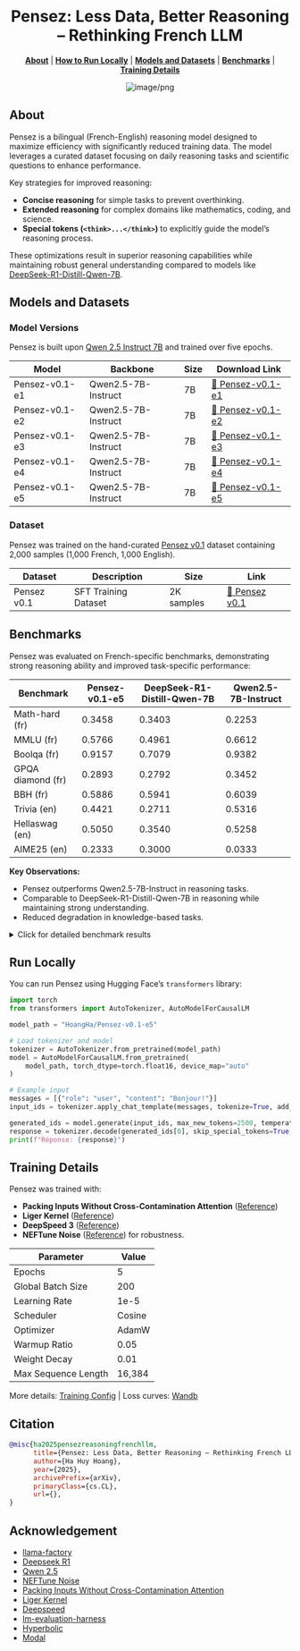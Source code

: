 <div align="center">

# Pensez: Less Data, Better Reasoning – Rethinking French LLM

[**About**](#about) | [**How to Run Locally**](#run-locally) | [**Models and Datasets**](#models-and-datasets) | [**Benchmarks**](#benchmarks) | [**Training Details**](#training-details)  

![image/png](https://cdn-uploads.huggingface.co/production/uploads/630a5ef0e81e1dea2cedcec0/lbFwSuyLkixvcLWcMs7ZV.png)
</div>

## About

Pensez is a bilingual (French-English) reasoning model designed to maximize efficiency with significantly reduced training data. The model leverages a curated dataset focusing on daily reasoning tasks and scientific questions to enhance performance.

Key strategies for improved reasoning:
- **Concise reasoning** for simple tasks to prevent overthinking.
- **Extended reasoning** for complex domains like mathematics, coding, and science.
- **Special tokens (`<think>...</think>`)** to explicitly guide the model’s reasoning process.

These optimizations result in superior reasoning capabilities while maintaining robust general understanding compared to models like [DeepSeek-R1-Distill-Qwen-7B](https://huggingface.co/deepseek-ai/DeepSeek-R1-Distill-Qwen-7B).

## Models and Datasets

### Model Versions

Pensez is built upon [Qwen 2.5 Instruct 7B](https://huggingface.co/Qwen/Qwen2.5-7B-Instruct) and trained over five epochs.

| Model          | Backbone                                 | Size | Download Link |
|---------------|----------------------------------------|------|---------------|
| Pensez-v0.1-e1 | Qwen2.5-7B-Instruct | 7B  | [🤗 Pensez-v0.1-e1](https://huggingface.co/HoangHa/Pensez-v0.1-e1) |
| Pensez-v0.1-e2 | Qwen2.5-7B-Instruct | 7B  | [🤗 Pensez-v0.1-e2](https://huggingface.co/HoangHa/Pensez-v0.1-e2) |
| Pensez-v0.1-e3 | Qwen2.5-7B-Instruct | 7B  | [🤗 Pensez-v0.1-e3](https://huggingface.co/HoangHa/Pensez-v0.1-e3) |
| Pensez-v0.1-e4 | Qwen2.5-7B-Instruct | 7B  | [🤗 Pensez-v0.1-e4](https://huggingface.co/HoangHa/Pensez-v0.1-e4) |
| Pensez-v0.1-e5 | Qwen2.5-7B-Instruct | 7B  | [🤗 Pensez-v0.1-e5](https://huggingface.co/HoangHa/Pensez-v0.1-e5) |

### Dataset

Pensez was trained on the hand-curated [Pensez v0.1](https://huggingface.co/datasets/HoangHa/Pensez-v0.1) dataset containing 2,000 samples (1,000 French, 1,000 English).

| Dataset       | Description          | Size  | Link  |
|--------------|----------------------|-------|-------|
| Pensez v0.1 | SFT Training Dataset | 2K samples | [🤗 Pensez v0.1](https://huggingface.co/datasets/HoangHa/Pensez-v0.1) |

## Benchmarks

Pensez was evaluated on French-specific benchmarks, demonstrating strong reasoning ability and improved task-specific performance:

| Benchmark | Pensez-v0.1-e5 | DeepSeek-R1-Distill-Qwen-7B | Qwen2.5-7B-Instruct |
|-----------|---------------|-----------------------------|----------------------|
| Math-hard (fr)      | 0.3458        | 0.3403   | 0.2253           |
| MMLU (fr)           | 0.5766        | 0.4961   | 0.6612           |
| Boolqa (fr)         | 0.9157        | 0.7079   | 0.9382           |
| GPQA diamond (fr)   | 0.2893        | 0.2792   | 0.3452           |
| BBH (fr)           | 0.5886        | 0.5941   | 0.6039           |
| Trivia (en)        | 0.4421        | 0.2711   | 0.5316           |
| Hellaswag (en)     | 0.5050        | 0.3540   | 0.5258           |
| AIME25 (en)        | 0.2333        | 0.3000   | 0.0333           |

**Key Observations:**
- Pensez outperforms Qwen2.5-7B-Instruct in reasoning tasks.
- Comparable to DeepSeek-R1-Distill-Qwen-7B in reasoning while maintaining strong understanding.
- Reduced degradation in knowledge-based tasks.

<details>
<summary>Click for detailed benchmark results</summary>

| Tasks                                          | Pensez v0.1 e1 | Pensez v0.1 e2 | Pensez v0.1 e3 | Pensez v0.1 e4 | Pensez v0.1 e5 | Qwen 7B instruct | R1 distil |
|------------------------------------------------|---------------|---------------|---------------|---------------|---------------|-----------------|-----------|
| leaderboard_math_hard_fr                       | 0.0918        | 0.2547        | 0.2783        | 0.3035        | 0.3458        | 0.2253          | 0.3403    |
| leaderboard_math_algebra_hard_fr               | 0.1029        | 0.3914        | 0.3971        | 0.5114        | 0.5000        | 0.4229          | 0.4771    |
| leaderboard_math_counting_and_prob_hard_fr     | 0.0765        | 0.1378        | 0.1939        | 0.2041        | 0.2398        | 0.1224          | 0.2347    |
| leaderboard_math_geometry_hard_fr              | 0.0388        | 0.1019        | 0.1408        | 0.1359        | 0.1748        | 0.1019          | 0.2330    |
| leaderboard_math_num_theory_hard_fr            | 0.1198        | 0.2581        | 0.3502        | 0.3548        | 0.4332        | 0.3180          | 0.3963    |
| leaderboard_math_prealgebra_hard_fr            | 0.1681        | 0.4425        | 0.4690        | 0.4956        | 0.5841        | 0.3274          | 0.4867    |
| leaderboard_math_precalculus_hard_fr           | 0.0357        | 0.0714        | 0.1190        | 0.1190        | 0.1429        | 0.0595          | 0.2143    |
| leaderboard_mmlu_fr                            | 0.3806        | 0.3329        |    -          |      -        | 0.5766        | 0.6612          | 0.4961    |
| french_bench_arc_challenge                     | 0.5047        | 0.5021        | 0.4919        | 0.4859        | 0.4842        | 0.5518          | 0.3447    |
| french_bench_boolqa                            | 0.9326        | 0.9326        | 0.9326        | 0.9270        | 0.9157        | 0.9382          | 0.7079    |
| french_bench_fquadv2                           | 0.4325        | 0.4400        | 0.4412        | 0.4375        | 0.4387        | 0.4800          | 0.2988    |
| french_bench_hellaswag                         | 0.4970        | 0.5055        | 0.5092        | 0.5058        | 0.5050        | 0.5258          | 0.3540    |
| french_bench_trivia                            | 0.4763        | 0.4763        | 0.4553        | 0.4395        | 0.4421        | 0.5316          | 0.2711    |

</details>

## Run Locally

You can run Pensez using Hugging Face’s `transformers` library:

```python
import torch
from transformers import AutoTokenizer, AutoModelForCausalLM

model_path = "HoangHa/Pensez-v0.1-e5"

# Load tokenizer and model
tokenizer = AutoTokenizer.from_pretrained(model_path)
model = AutoModelForCausalLM.from_pretrained(
    model_path, torch_dtype=torch.float16, device_map="auto"
)

# Example input
messages = [{"role": "user", "content": "Bonjour!"}]
input_ids = tokenizer.apply_chat_template(messages, tokenize=True, add_generation_prompt=True, return_tensors='pt').to("cuda")

generated_ids = model.generate(input_ids, max_new_tokens=2500, temperature=0.8, repetition_penalty=1.1, do_sample=True, eos_token_id=tokenizer.eos_token_id)
response = tokenizer.decode(generated_ids[0], skip_special_tokens=True, clean_up_tokenization_space=True)
print(f"Réponse: {response}")
```

## Training Details

Pensez was trained with:
- **Packing Inputs Without Cross-Contamination Attention** ([Reference](https://github.com/MeetKai/functionary/tree/main/functionary/train/packing))
- **Liger Kernel** ([Reference](https://github.com/linkedin/Liger-Kernel))
- **DeepSpeed 3** ([Reference](https://github.com/deepspeedai/DeepSpeed))
- **NEFTune Noise** ([Reference](https://arxiv.org/abs/2310.05914)) for robustness.

| **Parameter** | **Value** |
|--------------|----------|
| Epochs | 5 |
| Global Batch Size | 200 |
| Learning Rate | 1e-5 |
| Scheduler | Cosine |
| Optimizer | AdamW |
| Warmup Ratio | 0.05 |
| Weight Decay | 0.01 |
| Max Sequence Length | 16,384 |

More details: [Training Config](https://huggingface.co/HoangHa/Pensez-v0.1-e5/blob/main/fr_full_sft.yaml) | Loss curves: [Wandb](https://wandb.ai/hahuyhoanghhh41/llamafactory?nw=nwuserhahuyhoanghhh41)

## Citation

```bibtex
@misc{ha2025pensezreasoningfrenchllm,
      title={Pensez: Less Data, Better Reasoning – Rethinking French LLM},
      author={Ha Huy Hoang},
      year={2025},
      archivePrefix={arXiv},
      primaryClass={cs.CL},
      url={},
}
```


## Acknowledgement

- [llama-factory](https://github.com/hiyouga/LLaMA-Factory)
- [Deepseek R1](https://github.com/deepseek-ai/DeepSeek-R1)
- [Qwen 2.5](https://github.com/QwenLM/Qwen2.5)
- [NEFTune Noise](https://arxiv.org/abs/2310.05914)
- [Packing Inputs Without Cross-Contamination Attention](https://github.com/MeetKai/functionary/tree/main/functionary/train/packing)
- [Liger Kernel](https://github.com/linkedin/Liger-Kernel)
- [Deepspeed](https://github.com/deepspeedai/DeepSpeed)
- [lm-evaluation-harness](https://github.com/EleutherAI/lm-evaluation-harness)
- [Hyperbolic](https://hyperbolic.xyz/)
- [Modal](https://modal.com/)
